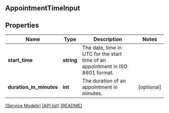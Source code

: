 ## AppointmentTimeInput

## Properties

Name | Type | Description | Notes
------------ | ------------- | ------------- | -------------
**start_time** | **string** | The date, time in UTC for the start time of an appointment in ISO 8601 format. |
**duration_in_minutes** | **int** | The duration of an appointment in minutes. | [optional]

[[Service Models]](../) [[API list]](../../Api) [[README]](../../../README.md)
